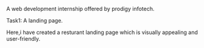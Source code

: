 A web development internship offered by prodigy infotech.

Task1: A landing page.

Here,i have created a resturant landing page which is visually appealing and user-friendly.
